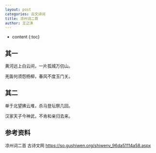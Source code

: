 ```yaml
---
layout: post
categories: 古文诗词
title: 凉州词二首
author: 王之涣
---
```

* content
{:toc}

## 其一

黄河远上白云间，一片孤城万仞山。

羌笛何须怨杨柳，春风不度玉门关。

## 其二

单于北望拂云堆，杀马登坛祭几回。

汉家天子今神武，不肯和亲归去来。

## 参考资料

凉州词二首  古诗文网 <https://so.gushiwen.org/shiwenv_96da51114a58.aspx>

